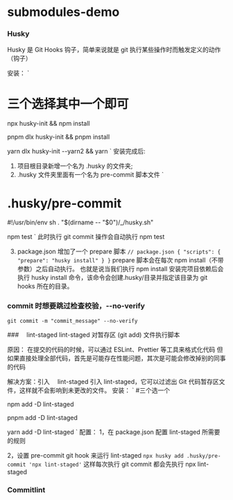 # submodules-demo

### Husky

Husky 是 Git Hooks 钩子，简单来说就是 git 执行某些操作时而触发定义的动作（钩子）

安装：
`

# 三个选择其中一个即可

npx husky-init && npm install

pnpm dlx husky-init && pnpm install

yarn dlx husky-init --yarn2 && yarn
`
安装完成后:

1. 项目根目录新增一个名为 .husky 的文件夹;
2. .husky 文件夹里面有一个名为 pre-commit 脚本文件
   `

# .husky/pre-commit

#!/usr/bin/env sh
. "$(dirname -- "$0")/\_/husky.sh"

npm test
`
此时执行 git commit 操作会自动执行 npm test

3. package.json 增加了一个 prepare 脚本
   `// package.json
{
  "scripts": {
    "prepare": "husky install"
  }
}`
   prepare 脚本会在每次 npm install（不带参数）之后自动执行。 也就是说当我们执行 npm install 安装完项目依赖后会执行 husky install 命令，该命令会创建.husky/目录并指定该目录为 git hooks 所在的目录。

### commit 时想要跳过检查校验，--no-verify

`git commit -m "commit_message" --no-verify`

###　 lint-staged
lint-staged 对暂存区 (git add) 文件执行脚本

原因：
在提交的代码的时候，可以通过 ESLint、Prettier 等工具来格式化代码
但如果直接处理全部代码，首先是可能存在性能问题，其次是可能会修改掉别的同事的代码

解决方案：引入　 lint-staged
引入 lint-staged，它可以过滤出 Git 代码暂存区文件，这样就不会影响到未更改的文件。
安装：
` #三个选一个

npm add -D lint-staged

pnpm add -D lint-staged

yarn add -D lint-staged
`
配置：
1，在 package.json 配置 lint-staged 所需要的规则

2，设置 pre-commit git hook 来运行 lint-staged
`npx husky add .husky/pre-commit 'npx lint-staged'`
这样每次执行 git commit 都会先执行 npx lint-staged

### Commitlint
